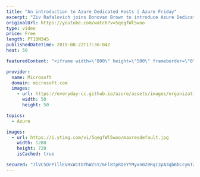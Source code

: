```yaml
---
title: "An introduction to Azure Dedicated Hosts | Azure Friday"
excerpt: "Ziv Rafalovich joins Donovan Brown to introduce Azure Dedicated Host, which is a service that provides physical servers - able to host one or more virtual machines - dedicated to one Azure subscription.  Dedicated hosts are the same physical servers used in our data centers, provided as a resource. You"
originalUrl: https://youtube.com/watch?v=5qegfWl5woo
type: video
price: Free
length: PT10M34S
publishedDateTime: 2019-08-22T17:36:04Z
heat: 50

featuredContent: "<iframe width=\"800\" height=\"500\" frameborder=\"0\" src=\"https://www.youtube.com/embed/5qegfWl5woo\" allow=\"accelerometer; autoplay; encrypted-media; gyroscope; picture-in-picture\" allowfullscreen></iframe>"

provider:
  name: Microsoft
  domain: microsoft.com
  images:
    - url: https://everyday-cc.github.io/azure/assets/images/organizations/microsoft.com-50x50.jpg
      width: 50
      height: 50

topics:
  - Azure

images:
  - url: https://i.ytimg.com/vi/5qegfWl5woo/maxresdefault.jpg
    width: 1280
    height: 720
    isCached: true

secured: "7lVC5DrPillEVHxW1tOYhWZ5Y/6Fl8TpRDeYYMyxn0Z0RqI3pA3qbBbCcy6TZzVGyZRO2dIPsReEyXwIn7tYKJyxWzw5WBM2+Khtz3TH65OuTiLI/bAyydcFUVPm8G5mwMESJ2ivo4jXzGk5O3JSmxr54zP7UQXID76Uc5WzZ7Z9MsaEV/cUNtf87gbu/g7Otp+3Z7Ywj0OSf9VEZSfpPmNVcm/TF1lC2VAqgMWMyndMFwuglxMtKxhTP9RVjPEcf7TR7GS22/xuRc9THlYqc/ateWoLD3D9qgNe0X1yZbI/I9tWsw/2SdQsnsMP3xVxth9Ie/j8ZsyMxkfWH+742Y6KWZUBWa++StgWaniHa00pcE1oAidzRTpikZBREdlas+6q+JUGBVQfDisBCB9Pu/1oERkrWcBHYTV+pwwqTKY=;1RMv3mChs0yR3UuTc0XuRQ=="
---
```


